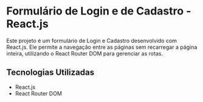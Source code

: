 # Formulário de Login e de Cadastro - React.js

Este projeto é um formulário de Login e Cadastro desenvolvido com React.js. Ele permite a navegação entre as páginas sem recarregar a página inteira, utilizando o React Router DOM para gerenciar as rotas.

## Tecnologias Utilizadas

- React.js 
- React Router DOM
